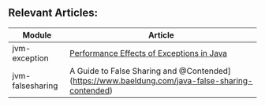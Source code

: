 ## Relevant Articles:

Module | Article
--|--
jvm-exception | [Performance Effects of Exceptions in Java](https://www.baeldung.com/java-exceptions-performance)
jvm-falsesharing | A Guide to False Sharing and @Contended](https://www.baeldung.com/java-false-sharing-contended)